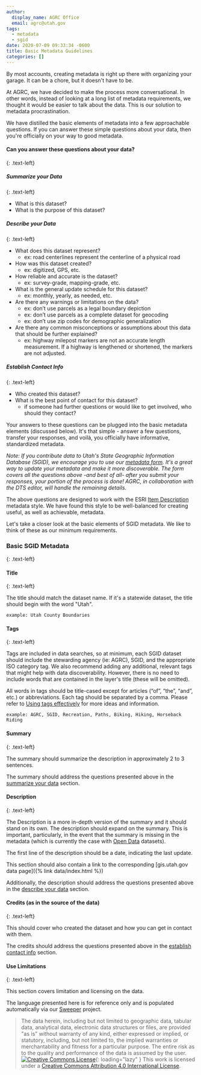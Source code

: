```yaml
---
author:
  display_name: AGRC Office
  email: agrc@utah.gov
tags:
  - metadata
  - sgid
date: 2020-07-09 09:33:34 -0600
title: Basic Metadata Guidelines
categories: []
---
```


By most accounts, creating metadata is right up there with organizing your garage. It can be a chore, but it doesn't have to be.

At AGRC, we have decided to make the process more conversational. In other words, instead of looking at a long list of metadata requirements, we thought it would be easier to talk about the data. This is our solution to metadata procrastination.

We have distilled the basic elements of metadata into a few approachable questions. If you can answer these simple questions about your data, then you're officially on your way to good metadata.

#### Can you answer these questions about your data?
{: .text-left}

##### Summarize your Data
{: .text-left}

- What is this dataset?
- What is the purpose of this dataset?

##### Describe your Data
{: .text-left}

- What does this dataset represent?
  - ex: road centerlines represent the centerline of a physical road
- How was this dataset created?
  - ex: digitized, GPS, etc.
- How reliable and accurate is the dataset?
  - ex: survey-grade, mapping-grade, etc.
- What is the general update schedule for this dataset?
  - ex: monthly, yearly, as needed, etc.
- Are there any warnings or limitations on the data?
  - ex: don’t use parcels as a legal boundary depiction
  - ex: don’t use parcels as a complete dataset for geocoding
  - ex: don’t use zip codes for demographic generalization
- Are there any common misconceptions or assumptions about this data that should be further explained?
  - ex: highway milepost markers are not an accurate length measurement. If a highway is lengthened or shortened, the markers are not adjusted.

##### Establish Contact Info
{: .text-left}

- Who created this dataset?
- What is the best point of contact for this dataset?
  - if someone had further questions or would like to get involved, who should they contact?

Your answers to these questions can be plugged into the basic metadata elements (discussed below). It's that simple - answer a few questions, transfer your responses, and voilà, you officially have informative, standardized metadata.

_Note: If you contribute data to Utah's State Geographic Information Database (SGID), we encourage you to use our [metadata form](https://docs.google.com/forms/d/e/1FAIpQLSeJSV935GTN3djtErkBdeXkumuZvd10z2805It1-eFn0Mlo9w/viewform?usp=sf_link). It's a great way to update your metadata and make it more discoverable. The form covers all the questions above -and best of all- after you submit your responses, your portion of the process is done! AGRC, in collaboration with the DTS editor, will handle the remaining details._

The above questions are designed to work with the ESRI [Item Description](https://desktop.arcgis.com/en/arcmap/latest/manage-data/metadata/metadata-standards-and-styles.htm#ESRI_SECTION1_29222DC149544E89A4147541A4ACAF86) metadata style. We have found this style to be well-balanced for creating useful, as well as achievable, metadata.

Let's take a closer look at the basic elements of SGID metadata. We like to think of these as our minimum requirements.

### Basic SGID Metadata
{: .text-left}

#### Title
{: .text-left}

The title should match the dataset name. If it's a statewide dataset, the title should begin with the word "Utah".

`example: Utah County Boundaries`

#### Tags
{: .text-left}

Tags are included in data searches, so at minimum, each SGID dataset should include the stewarding agency (ie: AGRC), SGID, and the appropriate ISO category tag. We also recommend adding any additional, relevant tags that might help with data discoverability. However, there is no need to include words that are contained in the layer's title (these will be omitted).

All words in tags should be title-cased except for articles (“of”, “the”, “and”, etc.) or abbreviations. Each tag should be separated by a comma. Please refer to [Using tags effectively](https://www.esri.com/arcgis-blog/products/arcgis-online/data-management/using-tags-effectively/) for more ideas and information.

`example: AGRC, SGID, Recreation, Paths, Biking, Hiking, Horseback Riding`

#### Summary
{: .text-left}

The summary should summarize the description in approximately 2 to 3 sentences.

The summary should address the questions presented above in the [summarize your data](#summarize-your-data) section.

#### Description
{: .text-left}

The Description is a more in-depth version of the summary and it should stand on its own. The description should expand on the summary. This is important, particularly, in the event that the summary is missing in the metadata (which is currently the case with [Open Data](https://opendata.gis.utah.gov/) datasets).

The first line of the description should be a date, indicating the last update.

This section should also contain a link to the corresponding [gis.utah.gov data page]({% link data/index.html %})

Additionally, the description should address the questions presented above in the [describe your data](#describe-your-data) section.

#### Credits (as in the source of the data)
{: .text-left}

This should cover who created the dataset and how you can get in contact with them.

The credits should address the questions presented above in the [establish contact info](#establish-contact-info) section.

#### Use Limitations
{: .text-left}

This section covers limitation and licensing on the data.

The language presented here is for reference only and is populated automatically via our [Sweeper](https://github.com/agrc/sweeper) project.

>The data herein, including but not limited to geographic data, tabular data, analytical data, electronic data structures or files, are provided "as is" without warranty of any kind, either expressed or implied, or statutory, including, but not limited to, the implied warranties or merchantability and fitness for a particular purpose. The entire risk as to the quality and performance of the data is assumed by the user.
>[![Creative Commons License](https://i.creativecommons.org/l/by/4.0/88x31.png)](http://creativecommons.org/licenses/by/4.0/){: loading="lazy" }
This work is licensed under a [Creative Commons Attribution 4.0 International License](http://creativecommons.org/licenses/by/4.0/).
